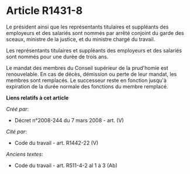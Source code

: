 # Article R1431-8

Le président ainsi que les représentants titulaires et suppléants des employeurs et des salariés sont nommés par arrêté
conjoint du garde des sceaux, ministre de la justice, et du ministre chargé du travail.

Les représentants titulaires et suppléants des employeurs et des salariés sont nommés pour une durée de trois ans.

Le mandat des membres du Conseil supérieur de la prud'homie est renouvelable. En cas de décès, démission ou perte de leur
mandat, les membres sont remplacés. Le successeur reste en fonction jusqu'à expiration de la durée normale des fonctions du
membre remplacé.

**Liens relatifs à cet article**

_Créé par_:

  - Décret n°2008-244 du 7 mars 2008 - art. (V)

_Cité par_:

  - Code du travail - art. R1442-22 (V)

_Anciens textes_:

  - Code du travail - art. R511-4-2 al 1 à 3 (Ab)
